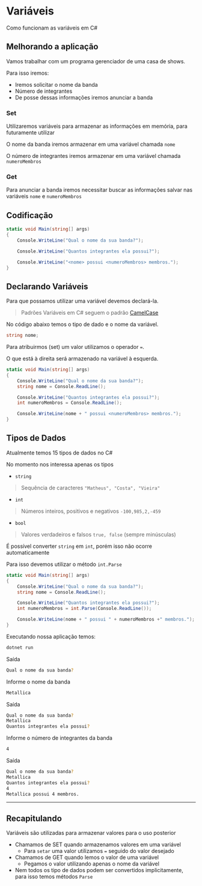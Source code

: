# Variáveis

Como funcionam as variáveis em C#

## Melhorando a aplicação

Vamos trabalhar com um programa gerenciador de uma casa de shows.

Para isso iremos:

* Iremos solicitar o nome da banda
* Número de integrantes
* De posse dessas informações iremos anunciar a banda

### Set

Utilizaremos variáveis para armazenar as informações em memória, para futuramente utilizar

O nome da banda iremos armazenar em uma variável chamada `nome`

O número de integrantes iremos armazenar em uma variável chamada `numeroMembros`

### Get

Para anunciar a banda iremos necessitar buscar as informações salvar nas variáveis `nome` e `numeroMembros`

## Codificação

```csharp
static void Main(string[] args)
{
    Console.WriteLine("Qual o nome da sua banda?");

    Console.WriteLine("Quantos integrantes ela possui?");

    Console.WriteLine("<nome> possui <numeroMembros> membros.");
}
```

## Declarando Variáveis

Para que possamos utilizar uma variável devemos declará-la.

> Padrões
> Variáveis em C# seguem o padrão [CamelCase](https://docs.microsoft.com/pt-br/dotnet/standard/design-guidelines/capitalization-conventions)

No código abaixo temos o tipo de dado e o nome da variável.

```csharp
string nome;
```

Para atribuirmos (set) um valor utilizamos o operador `=`.

O que está à direita será armazenado na variável à esquerda.

```csharp
static void Main(string[] args)
{
    Console.WriteLine("Qual o nome da sua banda?");
    string nome = Console.ReadLine();

    Console.WriteLine("Quantos integrantes ela possui?");
    int numeroMembros = Console.ReadLine();

    Console.WriteLine(nome + " possui <numeroMembros> membros.");
}
```

## Tipos de Dados

Atualmente temos 15 tipos de dados no C#

No momento nos interessa apenas os tipos

* `string`
> Sequência de caracteres `"Matheus", "Costa", "Vieira"`
* `int`
> Números inteiros, positivos e negativos `-100,985,2,-459`
* `bool`
> Valores verdadeiros e falsos `true, false` (sempre minúsculas)

É possível converter `string` em `int`, porém isso não ocorre automaticamente

Para isso devemos utilizar o método `int.Parse`


```csharp
static void Main(string[] args)
{
    Console.WriteLine("Qual o nome da sua banda?");
    string nome = Console.ReadLine();

    Console.WriteLine("Quantos integrantes ela possui?");
    int numeroMembros = int.Parse(Console.ReadLine());

    Console.WriteLine(nome + " possui " + numeroMembros +" membros.");
}
```

Executando nossa aplicação temos:

```bash
dotnet run
```

Saída

```bash
Qual o nome da sua banda?

```

Informe o nome da banda

```bash
Metallica
```

Saída

```bash
Qual o nome da sua banda?
Metallica
Quantos integrantes ela possui?
```

Informe o número de integrantes da banda

```bash
4
```

Saída

```bash
Qual o nome da sua banda?
Metallica
Quantos integrantes ela possui?
4
Metallica possui 4 membros.
```

---

## Recapitulando

Variáveis são utilizadas para armazenar valores para o uso posterior

* Chamamos de SET quando armazenamos valores em uma variável
  * Para `setar` uma valor utilizamos `=` seguido do valor desejado
* Chamamos de GET quando lemos o valor de uma variável
  * Pegamos o valor utilizando apenas o nome da variável
* Nem todos os tipo de dados podem ser convertidos implicitamente, para isso temos métodos `Parse`